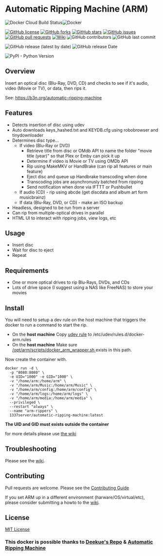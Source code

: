 # Automatic Ripping Machine (ARM)
![Docker Cloud Build Status](https://img.shields.io/docker/cloud/build/1337server/automatic-ripping-machine?style=plastic)![Docker](https://img.shields.io/docker/pulls/1337server/automatic-ripping-machine.svg)

[![GitHub license](https://img.shields.io/github/license/1337-server/automatic-ripping-machine?style=plastic)](https://github.com/1337-server/automatic-ripping-machine/blob/v2_devel/LICENSE)
[![GitHub forks](https://img.shields.io/github/forks/1337-server/automatic-ripping-machine?style=plastic)](https://github.com/1337-server/automatic-ripping-machine/network)
[![GitHub stars](https://img.shields.io/github/stars/1337-server/automatic-ripping-machine?style=plastic)](https://github.com/1337-server/automatic-ripping-machine/stargazers)
[![GitHub issues](https://img.shields.io/github/issues/1337-server/automatic-ripping-machine?style=plastic)](https://github.com/1337-server/automatic-ripping-machine/issues)
[![GitHub pull requests](https://img.shields.io/github/issues-pr/1337-server/automatic-ripping-machine?style=plastic)](https://github.com/1337-server/automatic-ripping-machine/pulls)
[![Wiki](https://img.shields.io/badge/Wiki-Get%20Help-brightgreen?style=plastic)](https://github.com/1337-server/automatic-ripping-machine/wiki)
![GitHub contributors](https://img.shields.io/github/contributors/1337-server/automatic-ripping-machine?style=plastic)
![GitHub last commit](https://img.shields.io/github/last-commit/1337-server/automatic-ripping-machine?&style=plastic)

![GitHub release (latest by date)](https://img.shields.io/github/v/release/1337-server/automatic-ripping-machine?label=Latest%20Stable%20Version&style=plastic) ![GitHub release Date](https://img.shields.io/github/release-date/1337-server/automatic-ripping-machine?label=Latest%20Stable%20Released&style=plastic) 


![PyPI - Python Version](https://img.shields.io/pypi/pyversions/django?style=plastic)


## Overview

Insert an optical disc (Blu-Ray, DVD, CD) and checks to see if it's audio, video (Movie or TV), or data, then rips it.

See: https://b3n.org/automatic-ripping-machine


## Features

- Detects insertion of disc using udev
- Auto downloads keys_hashed.txt and KEYDB.cfg using robobrowser and tinydownloader
- Determines disc type...
  - If video (Blu-Ray or DVD)
    - Retrieve title from disc or OMdb API to name the folder "movie title (year)" so that Plex or Emby can pick it up
    - Determine if video is Movie or TV using OMDb API
    - Rip using MakeMKV or HandBrake (can rip all features or main feature)
    - Eject disc and queue up Handbrake transcoding when done
    - Transcoding jobs are asynchronusly batched from ripping
    - Send notification when done via IFTTT or Pushbullet
  - If audio (CD) - rip using abcde (get discdata and album art form musicbrainz)
  - If data (Blu-Ray, DVD, or CD) - make an ISO backup
- Headless, designed to be run from a server
- Can rip from multiple-optical drives in parallel
- HTML UI to interact with ripping jobs, view logs, etc



## Usage

- Insert disc
- Wait for disc to eject
- Repeat


## Requirements

- One or more optical drives to rip Blu-Rays, DVDs, and CDs
- Lots of drive space (I suggest using a NAS like FreeNAS) to store your movies


## Install
You will need to setup a dev rule on the host machine that triggers the docker to run a command to start the rip.
 - On the **host machine** Copy [udev rule](https://github.com/1337-server/automatic-ripping-machine/blob/docker/setup/docker-arm.rules) to /etc/udev/rules.d/docker-arm.rules
 - On the **host machine**  Make sure [/opt/arm/scripts/docker_arm_wrapper.sh ](https://github.com/1337-server/automatic-ripping-machine/blob/docker/scripts/docker_arm_wrapper.sh) exists in this path.

Now create the container with.
 ```
docker run -d \
   -p "8080:8080" \
   -e UID="1000" -e GID="1000" \
   -v "/home/arm:/home/arm" \
   -v "/home/arm/Music:/home/arm/Music" \
   -v "/home/arm/config:/home/arm/config" \
   -v "/home/arm/logs:/home/arm/logs" \
   -v "/home/arm/media:/home/arm/media" \
   --privileged \
   --restart "always" \
   --name "arm-rippers" \
   1337server/automatic-ripping-machine:latest
```
**The UID and GID must exists outside the container**

for more details please use [the wiki](https://github.com/1337-server/automatic-ripping-machine/wiki/docker)
 
## Troubleshooting
 Please see the [wiki](https://github.com/1337-server/automatic-ripping-machine/wiki/).

## Contributing

Pull requests are welcome.  Please see the [Contributing Guide](https://github.com/1337-server/automatic-ripping-machine/wiki/Contributing-Guide)

If you set ARM up in a different environment (harware/OS/virtual/etc), please consider submitting a howto to the [wiki](https://github.com/1337-server/automatic-ripping-machine/wiki/).

## License

[MIT License](LICENSE)


### This docker is possible thanks to [Deekue's Repo](https://github.com/deekue/automatic-ripping-machine/tree/docker) & [Automatic Ripping Machine](https://github.com/automatic-ripping-machine/automatic-ripping-machine)
